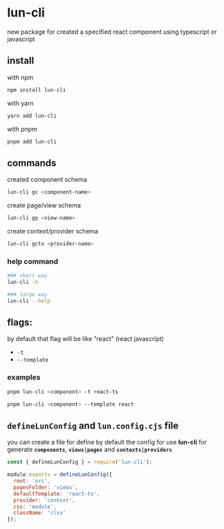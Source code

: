# lun-cli

new package for created a specified react component using typescript or javascript

## install

with npm

```sh
npm install lun-cli
```

with yarn

```sh
yarn add lun-cli
```

with pnpm

```sh
pnpm add lun-cli
```

## commands

created component schema

```sh
lun-cli gc <component-name>
```

create page/view schema

```sh
lun-cli gp <view-name>
```

create context/provider schema

```sh
lun-cli gctx <provider-name>
```

### help command
```sh
### short way
lun-cli -h

### large way
lun-cli --help
```

## flags:

by default that flag will be like "react" (react javascript)
- `-t`
- `--template`

### examples

```sh
pnpm lun-cli <component> -t react-ts
```

```sh
pnpm lun-cli <component> --template react
```

## `defineLunConfig` and `lun.config.cjs` file
you can create a file for define by default the config for use **lun-cli** for generate **`components`**, **`views|pages`** and **`contexts|providers`**

```js
const { defineLunConfig } = require('lun-cli');

module.exports = defineLunConfig({
  root: 'src',
  pagesFolder: 'views',
  defaultTemplate: 'react-ts',
  provider: 'context',
  css: 'module',
  className: 'clsx'
});
```